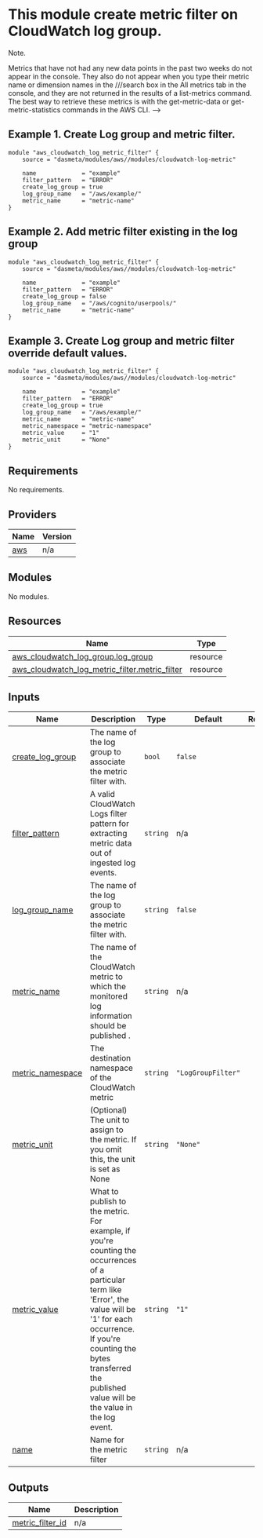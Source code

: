 # This module create metric filter on CloudWatch log group.

Note.

 Metrics that have not had any new data points in the past two weeks do not appear in the console. They also do not appear when you type their metric name or dimension names in the ///search box in the All metrics tab in the console, and they are not returned in the results of a list-metrics command. The best way to retrieve these metrics is with the get-metric-data or get-metric-statistics commands in the AWS CLI. -->


## Example 1. Create Log group and metric filter.
```
module "aws_cloudwatch_log_metric_filter" {
    source = "dasmeta/modules/aws//modules/cloudwatch-log-metric"

    name             = "example"
    filter_pattern   = "ERROR"
    create_log_group = true
    log_group_name   = "/aws/example/"
    metric_name      = "metric-name"
}
```

## Example 2. Add metric filter existing in the log group
```
module "aws_cloudwatch_log_metric_filter" {
    source = "dasmeta/modules/aws//modules/cloudwatch-log-metric"

    name             = "example"
    filter_pattern   = "ERROR"
    create_log_group = false
    log_group_name   = "/aws/cognito/userpools/"
    metric_name      = "metric-name"
}
```
## Example 3. Create Log group and metric filter override default values.
```
module "aws_cloudwatch_log_metric_filter" {
    source = "dasmeta/modules/aws//modules/cloudwatch-log-metric"

    name             = "example"
    filter_pattern   = "ERROR"
    create_log_group = true
    log_group_name   = "/aws/example/"
    metric_name      = "metric-name"
    metric_namespace = "metric-namespace"
    metric_value     = "1"
    metric_unit      = "None"
}
```


<!-- BEGIN_TF_DOCS -->
## Requirements

No requirements.

## Providers

| Name | Version |
|------|---------|
| <a name="provider_aws"></a> [aws](#provider\_aws) | n/a |

## Modules

No modules.

## Resources

| Name | Type |
|------|------|
| [aws_cloudwatch_log_group.log_group](https://registry.terraform.io/providers/hashicorp/aws/latest/docs/resources/cloudwatch_log_group) | resource |
| [aws_cloudwatch_log_metric_filter.metric_filter](https://registry.terraform.io/providers/hashicorp/aws/latest/docs/resources/cloudwatch_log_metric_filter) | resource |

## Inputs

| Name | Description | Type | Default | Required |
|------|-------------|------|---------|:--------:|
| <a name="input_create_log_group"></a> [create\_log\_group](#input\_create\_log\_group) | The name of the log group to associate the metric filter with. | `bool` | `false` | no |
| <a name="input_filter_pattern"></a> [filter\_pattern](#input\_filter\_pattern) | A valid CloudWatch Logs filter pattern for extracting metric data out of ingested log events. | `string` | n/a | yes |
| <a name="input_log_group_name"></a> [log\_group\_name](#input\_log\_group\_name) | The name of the log group to associate the metric filter with. | `string` | `false` | no |
| <a name="input_metric_name"></a> [metric\_name](#input\_metric\_name) | The name of the CloudWatch metric to which the monitored log information should be published . | `string` | n/a | yes |
| <a name="input_metric_namespace"></a> [metric\_namespace](#input\_metric\_namespace) | The destination namespace of the CloudWatch metric | `string` | `"LogGroupFilter"` | no |
| <a name="input_metric_unit"></a> [metric\_unit](#input\_metric\_unit) | (Optional) The unit to assign to the metric. If you omit this, the unit is set as None | `string` | `"None"` | no |
| <a name="input_metric_value"></a> [metric\_value](#input\_metric\_value) | What to publish to the metric. For example, if you're counting the occurrences of a particular term like 'Error', the value will be '1' for each occurrence. If you're counting the bytes transferred the published value will be the value in the log event. | `string` | `"1"` | no |
| <a name="input_name"></a> [name](#input\_name) | Name for the metric filter | `string` | n/a | yes |

## Outputs

| Name | Description |
|------|-------------|
| <a name="output_metric_filter_id"></a> [metric\_filter\_id](#output\_metric\_filter\_id) | n/a |
<!-- END_TF_DOCS -->